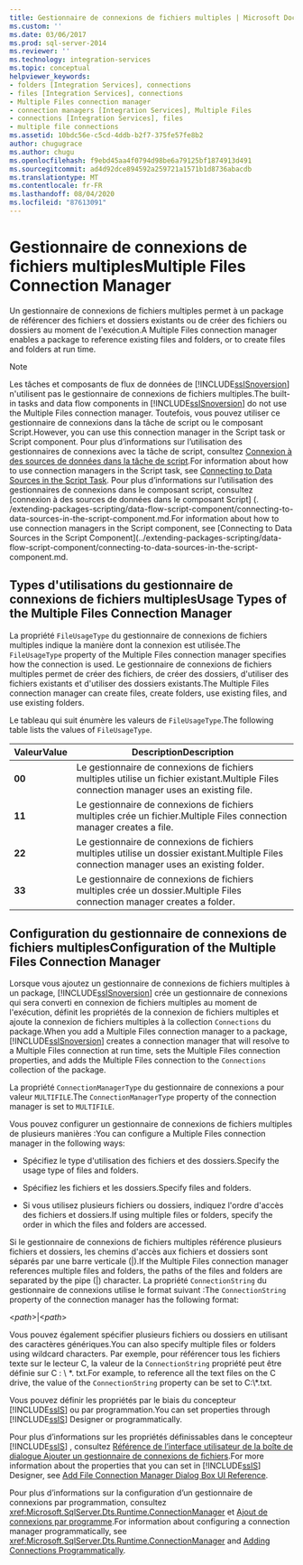 ```yaml
---
title: Gestionnaire de connexions de fichiers multiples | Microsoft Docs
ms.custom: ''
ms.date: 03/06/2017
ms.prod: sql-server-2014
ms.reviewer: ''
ms.technology: integration-services
ms.topic: conceptual
helpviewer_keywords:
- folders [Integration Services], connections
- files [Integration Services], connections
- Multiple Files connection manager
- connection managers [Integration Services], Multiple Files
- connections [Integration Services], files
- multiple file connections
ms.assetid: 10bdc56e-c5cd-4ddb-b2f7-375fe57fe8b2
author: chugugrace
ms.author: chugu
ms.openlocfilehash: f9ebd45aa4f0794d98be6a79125bf1874913d491
ms.sourcegitcommit: ad4d92dce894592a259721a1571b1d8736abacdb
ms.translationtype: MT
ms.contentlocale: fr-FR
ms.lasthandoff: 08/04/2020
ms.locfileid: "87613091"
---
```

# <a name="multiple-files-connection-manager"></a><span data-ttu-id="4b1ff-102">Gestionnaire de connexions de fichiers multiples</span><span class="sxs-lookup"><span data-stu-id="4b1ff-102">Multiple Files Connection Manager</span></span>
  <span data-ttu-id="4b1ff-103">Un gestionnaire de connexions de fichiers multiples permet à un package de référencer des fichiers et dossiers existants ou de créer des fichiers ou dossiers au moment de l'exécution.</span><span class="sxs-lookup"><span data-stu-id="4b1ff-103">A Multiple Files connection manager enables a package to reference existing files and folders, or to create files and folders at run time.</span></span>  
  
> [!NOTE]  
>  <span data-ttu-id="4b1ff-104">Les tâches et composants de flux de données de [!INCLUDE[ssISnoversion](../../includes/ssisnoversion-md.md)] n'utilisent pas le gestionnaire de connexions de fichiers multiples.</span><span class="sxs-lookup"><span data-stu-id="4b1ff-104">The built-in tasks and data flow components in [!INCLUDE[ssISnoversion](../../includes/ssisnoversion-md.md)] do not use the Multiple Files connection manager.</span></span> <span data-ttu-id="4b1ff-105">Toutefois, vous pouvez utiliser ce gestionnaire de connexions dans la tâche de script ou le composant Script.</span><span class="sxs-lookup"><span data-stu-id="4b1ff-105">However, you can use this connection manager in the Script task or Script component.</span></span> <span data-ttu-id="4b1ff-106">Pour plus d’informations sur l’utilisation des gestionnaires de connexions avec la tâche de script, consultez [Connexion à des sources de données dans la tâche de script](../extending-packages-scripting/task/connecting-to-data-sources-in-the-script-task.md).</span><span class="sxs-lookup"><span data-stu-id="4b1ff-106">For information about how to use connection managers in the Script task, see [Connecting to Data Sources in the Script Task](../extending-packages-scripting/task/connecting-to-data-sources-in-the-script-task.md).</span></span> <span data-ttu-id="4b1ff-107">Pour plus d’informations sur l’utilisation des gestionnaires de connexions dans le composant script, consultez [connexion à des sources de données dans le composant Script] (. /extending-packages-scripting/data-flow-script-component/connecting-to-data-sources-in-the-script-component.md.</span><span class="sxs-lookup"><span data-stu-id="4b1ff-107">For information about how to use connection managers in the Script component, see [Connecting to Data Sources in the Script Component](../extending-packages-scripting/data-flow-script-component/connecting-to-data-sources-in-the-script-component.md.</span></span>  
  
## <a name="usage-types-of-the-multiple-files-connection-manager"></a><span data-ttu-id="4b1ff-108">Types d'utilisations du gestionnaire de connexions de fichiers multiples</span><span class="sxs-lookup"><span data-stu-id="4b1ff-108">Usage Types of the Multiple Files Connection Manager</span></span>  
 <span data-ttu-id="4b1ff-109">La propriété `FileUsageType` du gestionnaire de connexions de fichiers multiples indique la manière dont la connexion est utilisée.</span><span class="sxs-lookup"><span data-stu-id="4b1ff-109">The `FileUsageType` property of the Multiple Files connection manager specifies how the connection is used.</span></span> <span data-ttu-id="4b1ff-110">Le gestionnaire de connexions de fichiers multiples permet de créer des fichiers, de créer des dossiers, d'utiliser des fichiers existants et d'utiliser des dossiers existants.</span><span class="sxs-lookup"><span data-stu-id="4b1ff-110">The Multiple Files connection manager can create files, create folders, use existing files, and use existing folders.</span></span>  
  
 <span data-ttu-id="4b1ff-111">Le tableau qui suit énumère les valeurs de `FileUsageType`.</span><span class="sxs-lookup"><span data-stu-id="4b1ff-111">The following table lists the values of `FileUsageType`.</span></span>  
  
|<span data-ttu-id="4b1ff-112">Valeur</span><span class="sxs-lookup"><span data-stu-id="4b1ff-112">Value</span></span>|<span data-ttu-id="4b1ff-113">Description</span><span class="sxs-lookup"><span data-stu-id="4b1ff-113">Description</span></span>|  
|-----------|-----------------|  
|<span data-ttu-id="4b1ff-114">**0**</span><span class="sxs-lookup"><span data-stu-id="4b1ff-114">**0**</span></span>|<span data-ttu-id="4b1ff-115">Le gestionnaire de connexions de fichiers multiples utilise un fichier existant.</span><span class="sxs-lookup"><span data-stu-id="4b1ff-115">Multiple Files connection manager uses an existing file.</span></span>|  
|<span data-ttu-id="4b1ff-116">**1**</span><span class="sxs-lookup"><span data-stu-id="4b1ff-116">**1**</span></span>|<span data-ttu-id="4b1ff-117">Le gestionnaire de connexions de fichiers multiples crée un fichier.</span><span class="sxs-lookup"><span data-stu-id="4b1ff-117">Multiple Files connection manager creates a file.</span></span>|  
|<span data-ttu-id="4b1ff-118">**2**</span><span class="sxs-lookup"><span data-stu-id="4b1ff-118">**2**</span></span>|<span data-ttu-id="4b1ff-119">Le gestionnaire de connexions de fichiers multiples utilise un dossier existant.</span><span class="sxs-lookup"><span data-stu-id="4b1ff-119">Multiple Files connection manager uses an existing folder.</span></span>|  
|<span data-ttu-id="4b1ff-120">**3**</span><span class="sxs-lookup"><span data-stu-id="4b1ff-120">**3**</span></span>|<span data-ttu-id="4b1ff-121">Le gestionnaire de connexions de fichiers multiples crée un dossier.</span><span class="sxs-lookup"><span data-stu-id="4b1ff-121">Multiple Files connection manager creates a folder.</span></span>|  
  
## <a name="configuration-of-the-multiple-files-connection-manager"></a><span data-ttu-id="4b1ff-122">Configuration du gestionnaire de connexions de fichiers multiples</span><span class="sxs-lookup"><span data-stu-id="4b1ff-122">Configuration of the Multiple Files Connection Manager</span></span>  
 <span data-ttu-id="4b1ff-123">Lorsque vous ajoutez un gestionnaire de connexions de fichiers multiples à un package, [!INCLUDE[ssISnoversion](../../includes/ssisnoversion-md.md)] crée un gestionnaire de connexions qui sera converti en connexion de fichiers multiples au moment de l'exécution, définit les propriétés de la connexion de fichiers multiples et ajoute la connexion de fichiers multiples à la collection `Connections` du package.</span><span class="sxs-lookup"><span data-stu-id="4b1ff-123">When you add a Multiple Files connection manager to a package, [!INCLUDE[ssISnoversion](../../includes/ssisnoversion-md.md)] creates a connection manager that will resolve to a Multiple Files connection at run time, sets the Multiple Files connection properties, and adds the Multiple Files connection to the `Connections` collection of the package.</span></span>  
  
 <span data-ttu-id="4b1ff-124">La propriété `ConnectionManagerType` du gestionnaire de connexions a pour valeur `MULTIFILE`.</span><span class="sxs-lookup"><span data-stu-id="4b1ff-124">The `ConnectionManagerType` property of the connection manager is set to `MULTIFILE`.</span></span>  
  
 <span data-ttu-id="4b1ff-125">Vous pouvez configurer un gestionnaire de connexions de fichiers multiples de plusieurs manières :</span><span class="sxs-lookup"><span data-stu-id="4b1ff-125">You can configure a Multiple Files connection manager in the following ways:</span></span>  
  
-   <span data-ttu-id="4b1ff-126">Spécifiez le type d'utilisation des fichiers et des dossiers.</span><span class="sxs-lookup"><span data-stu-id="4b1ff-126">Specify the usage type of files and folders.</span></span>  
  
-   <span data-ttu-id="4b1ff-127">Spécifiez les fichiers et les dossiers.</span><span class="sxs-lookup"><span data-stu-id="4b1ff-127">Specify files and folders.</span></span>  
  
-   <span data-ttu-id="4b1ff-128">Si vous utilisez plusieurs fichiers ou dossiers, indiquez l'ordre d'accès des fichiers et dossiers.</span><span class="sxs-lookup"><span data-stu-id="4b1ff-128">If using multiple files or folders, specify the order in which the files and folders are accessed.</span></span>  
  
 <span data-ttu-id="4b1ff-129">Si le gestionnaire de connexions de fichiers multiples référence plusieurs fichiers et dossiers, les chemins d'accès aux fichiers et dossiers sont séparés par une barre verticale (|).</span><span class="sxs-lookup"><span data-stu-id="4b1ff-129">If the Multiple Files connection manager references multiple files and folders, the paths of the files and folders are separated by the pipe (|) character.</span></span> <span data-ttu-id="4b1ff-130">La propriété `ConnectionString` du gestionnaire de connexions utilise le format suivant :</span><span class="sxs-lookup"><span data-stu-id="4b1ff-130">The `ConnectionString` property of the connection manager has the following format:</span></span>  
  
 \<*path*>|\<*path*>  
  
 <span data-ttu-id="4b1ff-131">Vous pouvez également spécifier plusieurs fichiers ou dossiers en utilisant des caractères génériques.</span><span class="sxs-lookup"><span data-stu-id="4b1ff-131">You can also specify multiple files or folders using wildcard characters.</span></span> <span data-ttu-id="4b1ff-132">Par exemple, pour référencer tous les fichiers texte sur le lecteur C, la valeur de la `ConnectionString` propriété peut être définie sur C : \\ \*. txt.</span><span class="sxs-lookup"><span data-stu-id="4b1ff-132">For example, to reference all the text files on the C drive, the value of the `ConnectionString` property can be set to C:\\*.txt.</span></span>  
  
 <span data-ttu-id="4b1ff-133">Vous pouvez définir les propriétés par le biais du concepteur [!INCLUDE[ssIS](../../includes/ssis-md.md)] ou par programmation.</span><span class="sxs-lookup"><span data-stu-id="4b1ff-133">You can set properties through [!INCLUDE[ssIS](../../includes/ssis-md.md)] Designer or programmatically.</span></span>  
  
 <span data-ttu-id="4b1ff-134">Pour plus d’informations sur les propriétés définissables dans le concepteur [!INCLUDE[ssIS](../../includes/ssis-md.md)] , consultez [Référence de l’interface utilisateur de la boîte de dialogue Ajouter un gestionnaire de connexions de fichiers](add-file-connection-manager-dialog-box-ui-reference.md).</span><span class="sxs-lookup"><span data-stu-id="4b1ff-134">For more information about the properties that you can set in [!INCLUDE[ssIS](../../includes/ssis-md.md)] Designer, see [Add File Connection Manager Dialog Box UI Reference](add-file-connection-manager-dialog-box-ui-reference.md).</span></span>  
  
 <span data-ttu-id="4b1ff-135">Pour plus d’informations sur la configuration d’un gestionnaire de connexions par programmation, consultez <xref:Microsoft.SqlServer.Dts.Runtime.ConnectionManager> et [Ajout de connexions par programme](../building-packages-programmatically/adding-connections-programmatically.md).</span><span class="sxs-lookup"><span data-stu-id="4b1ff-135">For information about configuring a connection manager programmatically, see <xref:Microsoft.SqlServer.Dts.Runtime.ConnectionManager> and [Adding Connections Programmatically](../building-packages-programmatically/adding-connections-programmatically.md).</span></span>  
  
  
